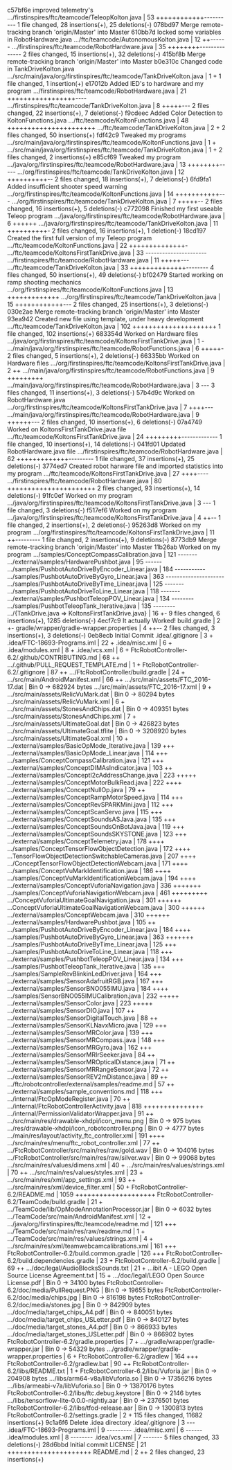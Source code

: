 c57bf6e improved telemetry's
 .../firstinspires/ftc/teamcode/TeleopKolton.java   | 53 ++++++++++++----------
 1 file changed, 28 insertions(+), 25 deletions(-)
078bd97 Merge remote-tracking branch 'origin/Master' into Master
610bb7d locked some variables in RobotHardware.java
 .../ftc/teamcode/AutonomousKolton.java             | 12 ++------
 .../firstinspires/ftc/teamcode/RobotHardware.java  | 35 ++++++++--------------
 2 files changed, 15 insertions(+), 32 deletions(-)
415bf8b Merge remote-tracking branch 'origin/Master' into Master
b0e310c Changed code in TankDriveKolton.java
 .../src/main/java/org/firstinspires/ftc/teamcode/TankDriveKolton.java    | 1 +
 1 file changed, 1 insertion(+)
e17012b Added lED's to hardware and my program
 .../firstinspires/ftc/teamcode/RobotHardware.java   | 21 +++++++++++++++++----
 .../firstinspires/ftc/teamcode/TankDriveKolton.java |  8 +++++---
 2 files changed, 22 insertions(+), 7 deletions(-)
f9cdeec Added Color Detection to KoltonFunctions.java
 .../ftc/teamcode/KoltonFunctions.java              | 48 ++++++++++++++++++++++
 .../ftc/teamcode/TankDriveKolton.java              |  2 +
 2 files changed, 50 insertions(+)
fdf42c9 Tweaked my programs
 .../src/main/java/org/firstinspires/ftc/teamcode/KoltonFunctions.java    | 1 +
 .../src/main/java/org/firstinspires/ftc/teamcode/TankDriveKolton.java    | 1 +
 2 files changed, 2 insertions(+)
e85cf69 Tweaked my program
 .../java/org/firstinspires/ftc/teamcode/RobotHardware.java  | 13 ++++++++-----
 .../org/firstinspires/ftc/teamcode/TankDriveKolton.java     | 12 ++++++++++--
 2 files changed, 18 insertions(+), 7 deletions(-)
6fd9fa1 Added insufficient shooter speed warning
 .../org/firstinspires/ftc/teamcode/KoltonFunctions.java    | 14 +++++++++++---
 .../org/firstinspires/ftc/teamcode/TankDriveKolton.java    |  7 +++++--
 2 files changed, 16 insertions(+), 5 deletions(-)
c772098 Finished my first useable Teleop program
 .../java/org/firstinspires/ftc/teamcode/RobotHardware.java    |  6 ++++++
 .../java/org/firstinspires/ftc/teamcode/TankDriveKolton.java  | 11 ++++++++++-
 2 files changed, 16 insertions(+), 1 deletion(-)
18cd197 Created the first full version of my Teleop program
 .../ftc/teamcode/KoltonFunctions.java              | 22 ++++++++++++++-
 .../ftc/teamcode/KoltonsFirstTankDrive.java        | 33 ----------------------
 .../firstinspires/ftc/teamcode/RobotHardware.java  | 11 +++++---
 .../ftc/teamcode/TankDriveKolton.java              | 33 ++++++++++++++--------
 4 files changed, 50 insertions(+), 49 deletions(-)
bf02479 Started working on ramp shooting mechanics
 .../org/firstinspires/ftc/teamcode/KoltonFunctions.java   | 13 +++++++++++++
 .../org/firstinspires/ftc/teamcode/TankDriveKolton.java   | 15 ++++++++++++---
 2 files changed, 25 insertions(+), 3 deletions(-)
030e2ae Merge remote-tracking branch 'origin/Master' into Master
93ea942 Created new file using template, under heavy development
 .../ftc/teamcode/TankDriveKolton.java              | 102 +++++++++++++++++++++
 1 file changed, 102 insertions(+)
683354d Worked on Hardware files
 .../java/org/firstinspires/ftc/teamcode/KoltonsFirstTankDrive.java  | 1 -
 .../main/java/org/firstinspires/ftc/teamcode/RobotFunctions.java    | 6 +++++-
 2 files changed, 5 insertions(+), 2 deletions(-)
66335bb Worked on Hardware files
 .../org/firstinspires/ftc/teamcode/KoltonsFirstTankDrive.java    | 2 ++
 .../main/java/org/firstinspires/ftc/teamcode/RobotFunctions.java | 9 +++++++++
 .../main/java/org/firstinspires/ftc/teamcode/RobotHardware.java  | 3 ---
 3 files changed, 11 insertions(+), 3 deletions(-)
57b4d9c Worked on RobotHardware.java
 .../org/firstinspires/ftc/teamcode/KoltonsFirstTankDrive.java    | 7 ++++---
 .../main/java/org/firstinspires/ftc/teamcode/RobotHardware.java  | 9 ++++++---
 2 files changed, 10 insertions(+), 6 deletions(-)
07a4749 Worked on KoltonsFirstTankDrive.java file
 .../ftc/teamcode/KoltonsFirstTankDrive.java        | 24 +++++++++-------------
 1 file changed, 10 insertions(+), 14 deletions(-)
041fd01 Updated RobotHardware.java file
 .../firstinspires/ftc/teamcode/RobotHardware.java  | 62 +++++++++++++---------
 1 file changed, 37 insertions(+), 25 deletions(-)
3774ed7 Created robot harware file and imported statistics into my program
 .../ftc/teamcode/KoltonsFirstTankDrive.java        | 27 ++++----
 .../firstinspires/ftc/teamcode/RobotHardware.java  | 80 ++++++++++++++++++++++
 2 files changed, 93 insertions(+), 14 deletions(-)
91fc0ef Worked on my program
 .../java/org/firstinspires/ftc/teamcode/KoltonsFirstTankDrive.java     | 3 ---
 1 file changed, 3 deletions(-)
f517ef6 Worked on my program
 .../java/org/firstinspires/ftc/teamcode/KoltonsFirstTankDrive.java    | 4 ++--
 1 file changed, 2 insertions(+), 2 deletions(-)
95263d8 Worked on my program
 .../org/firstinspires/ftc/teamcode/KoltonsFirstTankDrive.java | 11 ++---------
 1 file changed, 2 insertions(+), 9 deletions(-)
8773db9 Merge remote-tracking branch 'origin/Master' into Master
11b26ab Worked on my program
 .../samples/ConceptCompassCalibration.java         | 121 -------
 .../external/samples/HardwarePushbot.java          |  95 ------
 .../samples/PushbotAutoDriveByEncoder_Linear.java  | 184 -----------
 .../samples/PushbotAutoDriveByGyro_Linear.java     | 363 ---------------------
 .../samples/PushbotAutoDriveByTime_Linear.java     | 125 -------
 .../samples/PushbotAutoDriveToLine_Linear.java     | 118 -------
 .../external/samples/PushbotTeleopPOV_Linear.java  | 134 --------
 .../samples/PushbotTeleopTank_Iterative.java       | 135 --------
 .../{TankDrive.java => KoltonsFirstTankDrive.java} |  16 +-
 9 files changed, 6 insertions(+), 1285 deletions(-)
4ecf7c9 It actually Worked!
 build.gradle                             | 2 +-
 gradle/wrapper/gradle-wrapper.properties | 4 ++--
 2 files changed, 3 insertions(+), 3 deletions(-)
0eb8ecb Initial Commit
 .idea/.gitignore                                   |    3 +
 .idea/FTC-18693-Programs.iml                       |   22 +
 .idea/misc.xml                                     |    6 +
 .idea/modules.xml                                  |    8 +
 .idea/vcs.xml                                      |    6 +
 FtcRobotController-6.2/.github/CONTRIBUTING.md     |   68 ++
 .../.github/PULL_REQUEST_TEMPLATE.md               |    1 +
 FtcRobotController-6.2/.gitignore                  |   87 ++
 .../FtcRobotController/build.gradle                |   24 +
 .../src/main/AndroidManifest.xml                   |   66 ++
 .../src/main/assets/FTC_2016-17.dat                |  Bin 0 -> 682924 bytes
 .../src/main/assets/FTC_2016-17.xml                |    9 +
 .../src/main/assets/RelicVuMark.dat                |  Bin 0 -> 80294 bytes
 .../src/main/assets/RelicVuMark.xml                |    6 +
 .../src/main/assets/StonesAndChips.dat             |  Bin 0 -> 409351 bytes
 .../src/main/assets/StonesAndChips.xml             |    7 +
 .../src/main/assets/UltimateGoal.dat               |  Bin 0 -> 426823 bytes
 .../src/main/assets/UltimateGoal.tflite            |  Bin 0 -> 3208920 bytes
 .../src/main/assets/UltimateGoal.xml               |   10 +
 .../external/samples/BasicOpMode_Iterative.java    |  139 +++
 .../external/samples/BasicOpMode_Linear.java       |  114 +++
 .../samples/ConceptCompassCalibration.java         |  121 +++
 .../external/samples/ConceptDIMAsIndicator.java    |  103 ++
 .../external/samples/ConceptI2cAddressChange.java  |  223 +++++
 .../external/samples/ConceptMotorBulkRead.java     |  222 ++++
 .../external/samples/ConceptNullOp.java            |   79 ++
 .../external/samples/ConceptRampMotorSpeed.java    |  114 +++
 .../external/samples/ConceptRevSPARKMini.java      |  112 +++
 .../external/samples/ConceptScanServo.java         |  115 +++
 .../external/samples/ConceptSoundsASJava.java      |  135 +++
 .../external/samples/ConceptSoundsOnBotJava.java   |  119 +++
 .../external/samples/ConceptSoundsSKYSTONE.java    |  123 +++
 .../external/samples/ConceptTelemetry.java         |  178 ++++
 .../samples/ConceptTensorFlowObjectDetection.java  |  172 ++++
 ...TensorFlowObjectDetectionSwitchableCameras.java |  207 ++++
 .../ConceptTensorFlowObjectDetectionWebcam.java    |  171 ++++
 .../samples/ConceptVuMarkIdentification.java       |  186 ++++
 .../samples/ConceptVuMarkIdentificationWebcam.java |  194 ++++
 .../external/samples/ConceptVuforiaNavigation.java |  336 +++++++
 .../samples/ConceptVuforiaNavigationWebcam.java    |  461 +++++++++
 .../ConceptVuforiaUltimateGoalNavigation.java      |  301 ++++++
 ...ConceptVuforiaUltimateGoalNavigationWebcam.java |  300 ++++++
 .../external/samples/ConceptWebcam.java            |  310 ++++++
 .../external/samples/HardwarePushbot.java          |  105 ++
 .../samples/PushbotAutoDriveByEncoder_Linear.java  |  184 ++++
 .../samples/PushbotAutoDriveByGyro_Linear.java     |  363 +++++++
 .../samples/PushbotAutoDriveByTime_Linear.java     |  125 +++
 .../samples/PushbotAutoDriveToLine_Linear.java     |  118 +++
 .../external/samples/PushbotTeleopPOV_Linear.java  |  134 +++
 .../samples/PushbotTeleopTank_Iterative.java       |  135 +++
 .../samples/SampleRevBlinkinLedDriver.java         |  164 +++
 .../external/samples/SensorAdafruitRGB.java        |  167 +++
 .../external/samples/SensorBNO055IMU.java          |  184 ++++
 .../samples/SensorBNO055IMUCalibration.java        |  232 +++++
 .../external/samples/SensorColor.java              |  223 +++++
 .../external/samples/SensorDIO.java                |  107 ++
 .../external/samples/SensorDigitalTouch.java       |   88 ++
 .../external/samples/SensorKLNavxMicro.java        |  129 +++
 .../external/samples/SensorMRColor.java            |  139 +++
 .../external/samples/SensorMRCompass.java          |  148 +++
 .../external/samples/SensorMRGyro.java             |  162 +++
 .../external/samples/SensorMRIrSeeker.java         |   84 ++
 .../external/samples/SensorMROpticalDistance.java  |   71 ++
 .../external/samples/SensorMRRangeSensor.java      |   72 ++
 .../external/samples/SensorREV2mDistance.java      |   89 ++
 .../ftc/robotcontroller/external/samples/readme.md |   57 ++
 .../external/samples/sample_conventions.md         |  118 +++
 .../internal/FtcOpModeRegister.java                |   70 ++
 .../internal/FtcRobotControllerActivity.java       |  818 +++++++++++++++
 .../internal/PermissionValidatorWrapper.java       |   91 ++
 .../src/main/res/drawable-xhdpi/icon_menu.png      |  Bin 0 -> 975 bytes
 .../res/drawable-xhdpi/icon_robotcontroller.png    |  Bin 0 -> 4777 bytes
 .../main/res/layout/activity_ftc_controller.xml    |  191 ++++
 .../src/main/res/menu/ftc_robot_controller.xml     |   77 ++
 .../FtcRobotController/src/main/res/raw/gold.wav   |  Bin 0 -> 104016 bytes
 .../FtcRobotController/src/main/res/raw/silver.wav |  Bin 0 -> 99068 bytes
 .../src/main/res/values/dimens.xml                 |   40 +
 .../src/main/res/values/strings.xml                |   70 ++
 .../src/main/res/values/styles.xml                 |   23 +
 .../src/main/res/xml/app_settings.xml              |   93 ++
 .../src/main/res/xml/device_filter.xml             |   50 +
 FtcRobotController-6.2/README.md                   | 1059 ++++++++++++++++++++
 FtcRobotController-6.2/TeamCode/build.gradle       |   21 +
 .../TeamCode/lib/OpModeAnnotationProcessor.jar     |  Bin 0 -> 6032 bytes
 .../TeamCode/src/main/AndroidManifest.xml          |   12 +
 .../java/org/firstinspires/ftc/teamcode/readme.md  |  121 +++
 .../TeamCode/src/main/res/raw/readme.md            |    1 +
 .../TeamCode/src/main/res/values/strings.xml       |    4 +
 .../src/main/res/xml/teamwebcamcalibrations.xml    |  161 +++
 FtcRobotController-6.2/build.common.gradle         |  126 +++
 FtcRobotController-6.2/build.dependencies.gradle   |   23 +
 FtcRobotController-6.2/build.gradle                |   69 ++
 .../doc/legal/AudioBlocksSounds.txt                |   21 +
 ...ibit A - LEGO Open Source License Agreement.txt |   15 +
 .../doc/legal/LEGO Open Source License.pdf         |  Bin 0 -> 34100 bytes
 FtcRobotController-6.2/doc/media/PullRequest.PNG   |  Bin 0 -> 19655 bytes
 FtcRobotController-6.2/doc/media/chips.jpg         |  Bin 0 -> 816198 bytes
 FtcRobotController-6.2/doc/media/stones.jpg        |  Bin 0 -> 842909 bytes
 .../doc/media/target_chips_A4.pdf                  |  Bin 0 -> 840051 bytes
 .../doc/media/target_chips_USLetter.pdf            |  Bin 0 -> 840127 bytes
 .../doc/media/target_stones_A4.pdf                 |  Bin 0 -> 866933 bytes
 .../doc/media/target_stones_USLetter.pdf           |  Bin 0 -> 866902 bytes
 FtcRobotController-6.2/gradle.properties           |    7 +
 .../gradle/wrapper/gradle-wrapper.jar              |  Bin 0 -> 54329 bytes
 .../gradle/wrapper/gradle-wrapper.properties       |    6 +
 FtcRobotController-6.2/gradlew                     |  164 +++
 FtcRobotController-6.2/gradlew.bat                 |   90 ++
 FtcRobotController-6.2/libs/README.txt             |    1 +
 FtcRobotController-6.2/libs/Vuforia.jar            |  Bin 0 -> 204908 bytes
 .../libs/arm64-v8a/libVuforia.so                   |  Bin 0 -> 17356216 bytes
 .../libs/armeabi-v7a/libVuforia.so                 |  Bin 0 -> 13870176 bytes
 FtcRobotController-6.2/libs/ftc.debug.keystore     |  Bin 0 -> 2146 bytes
 .../libs/tensorflow-lite-0.0.0-nightly.aar         |  Bin 0 -> 2376501 bytes
 FtcRobotController-6.2/libs/tfod-release.aar       |  Bin 0 -> 1300813 bytes
 FtcRobotController-6.2/settings.gradle             |    2 +
 115 files changed, 11682 insertions(+)
9c1a6f6 Delete .idea directory
 .idea/.gitignore             | 3 ---
 .idea/FTC-18693-Programs.iml | 9 ---------
 .idea/misc.xml               | 6 ------
 .idea/modules.xml            | 8 --------
 .idea/vcs.xml                | 7 -------
 5 files changed, 33 deletions(-)
28d6bbd Initial commit
 LICENSE   | 21 +++++++++++++++++++++
 README.md |  2 ++
 2 files changed, 23 insertions(+)
